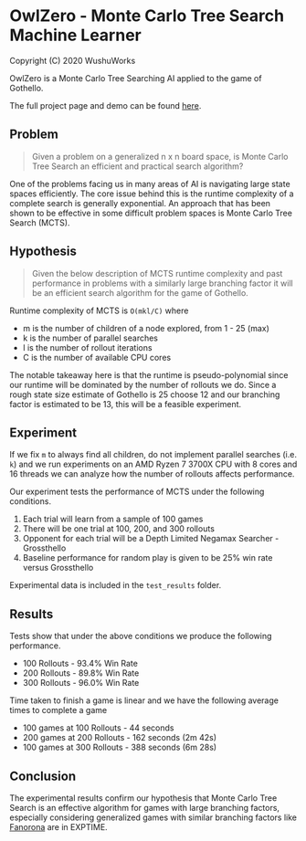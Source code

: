 # OwlZero - Monte Carlo Tree Search Machine Learner

Copyright (C) 2020 WushuWorks

OwlZero is a Monte Carlo Tree Searching AI applied to the game of Gothello.

The full project page and demo can be found [here](https://www.wushuworks.com/ai/owlzero).

## Problem

> Given a problem on a generalized n x n board space, is Monte Carlo Tree Search an efficient and practical search algorithm?

One of the problems facing us in many areas of AI is navigating large state spaces efficiently. The core issue behind this
is the runtime complexity of a complete search is generally exponential. An approach that has been shown to be effective 
in some difficult problem spaces is Monte Carlo Tree Search (MCTS).

## Hypothesis

> Given the below description of MCTS runtime complexity and past performance in problems with a similarly large branching
> factor it will be an efficient search algorithm for the game of Gothello.

Runtime complexity of MCTS is `O(mkl/C)` where 
* m is the number of children of a node explored, from 1 - 25 (max)
* k is the number of parallel searches
* l is the number of rollout iterations
* C is the number of available CPU cores

The notable takeaway here is that the runtime is pseudo-polynomial since our runtime will be dominated by the number of 
rollouts we do. Since a rough state size estimate of Gothello is 25 choose 12 and our branching factor is estimated to 
be 13, this will be a feasible experiment.

## Experiment

If we fix `m` to always find all children, do not implement parallel searches (i.e. `k`) and we run experiments 
on an AMD Ryzen 7 3700X CPU with 8 cores and 16 threads we can analyze how the number of rollouts affects performance.

Our experiment tests the performance of MCTS under the following conditions.

1) Each trial will learn from a sample of 100 games
2) There will be one trial at 100, 200, and 300 rollouts
3) Opponent for each trial will be a Depth Limited Negamax Searcher - Grossthello
4) Baseline performance for random play is given to be 25% win rate versus Grossthello

Experimental data is included in the `test_results` folder.

## Results

Tests show that under the above conditions we produce the following performance.

* 100 Rollouts - 93.4% Win Rate
* 200 Rollouts - 89.8% Win Rate
* 300 Rollouts - 96.0% Win Rate

Time taken to finish a game is linear and we have the following average times to complete a game

* 100 games at 100 Rollouts - 44 seconds
* 200 games at 200 Rollouts - 162 seconds (2m 42s)
* 100 games at 300 Rollouts - 388 seconds (6m 28s)

## Conclusion

The experimental results confirm our hypothesis that Monte Carlo Tree Search is an effective algorithm for games with
large branching factors, especially considering generalized games with similar branching factors like 
[Fanorona](https://dke.maastrichtuniversity.nl/m.winands/documents/Fanorona.pdf) are in EXPTIME.